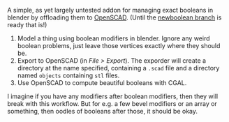 A simple, as yet largely untested addon for managing exact booleans in blender by offloading them to [OpenSCAD](https://www.openscad.org/). (Until the [newboolean branch](https://developer.blender.org/T67744) is ready that is!)

1. Model a thing using boolean modifiers in blender. Ignore any weird boolean problems, just leave those vertices exactly where they should be.
2. Export to OpenSCAD (in *File > Export*). The exporder will create a directory at the name specified, containing a `.scad` file and a directory named `objects` containing `stl` files.
3. Use OpenSCAD to compute beautiful booleans with CGAL.

I imagine if you have any modifiers after boolean modifiers, then they will break with this workflow.
But for e.g. a few bevel modifiers or an array or something, then oodles of booleans after those, it should be okay.
